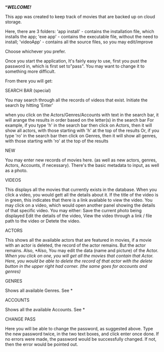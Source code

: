 **************************WELCOME!*************************

This app was created to keep track of movies that are backed up on cloud storage.

Here, there are 3 folders: 
'app install' - contains the installation file, which installs the app;
'exe app' - contains the executable file, without the need to install;
'videoApp' - contains all the source files, so you may edit/improve

Choose whichever you prefer.

Once you start the application, It's fairly easy to use, first you pust the password in, which is first set to"pass". 
You may want to change it to something more difficult.

From there you will get:

SEARCH BAR (special)

You may search through all the records of videos that exist. Initiate the search by
hitting 'Enter'

when you click on the Actors/Genres/Accounts with text in the search bar, it will arange the results in order based on the letter(s) in the search bar
For example, if you type 'h' in the search bar then click on Actors, then it will show all actors, with those starting with 'h' at the top of the results
Or, if you type 'ro' in the search bar then click on Genres, then it will show all genres, with those starting with 'ro' at the top of the results

NEW

You may enter new records of movies here. (as well as new actors, genres, Actors, Accounts, 
if necessary). There's the basic metadata to input, as well as a photo.

VIDEOS

This displays all the movies that currently exists in the database. When you click
a video, you would gett all the details about it.
If the title of the video is in green, this indicates that there is a link available to view the video. 
You may click on a video, which would open another panel showing the details of
that specific video. You may either: 
Save the current photo being displayed
Edit the details of the video, 
View the video through a link / file path to the video
or Detete the video.

ACTORS

This shows all the available actors that are featured in movies, if a movie with an 
actor is deleted, the record of the actor remains. But the actor remains. Also, 
*Also, You may edit the data (name and picture) of the Actor.
*When you click on one, you will get all the movies that contain that Actor. Here, 
you would be able to delete the record of that actor with the delete button in the 
upper right had corner.
(the same goes for accounts and genres)*

GENRES

Shows all available Genres. See *

ACCOUNTS

Shows all the available Accounts. See *

CHANGE PASS

Here you will be able to change the password, as suggested above. 
Type the new password twice, in the two text boxes, and click enter once done. 
If no errors were made, the password would be successfully changed.
If not, then the error would be pointed out.


